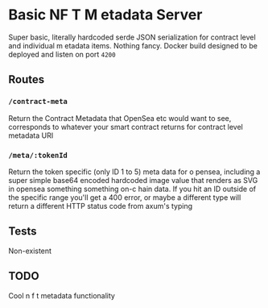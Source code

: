 # Basic NF T  M etadata Server

Super basic, literally hardcoded serde JSON serialization for contract level and individual m etadata items. Nothing fancy. Docker build designed to be deployed and listen on port `4200`

## Routes

### `/contract-meta`

Return the Contract Metadata that OpenSea etc would want to see, corresponds to whatever your smart contract returns for contract level metadata URI

### `/meta/:tokenId`

Return the token specific (only ID 1 to 5) meta data for o pensea, including a super simple base64 encoded hardcoded image value that renders as SVG in opensea something something on-c hain data.
If you hit an ID outside of the specific range you'll get a 400 error, or maybe a different type will return a different HTTP status code from axum's typing

## Tests

Non-existent

## TODO

Cool n f t metadata functionality
